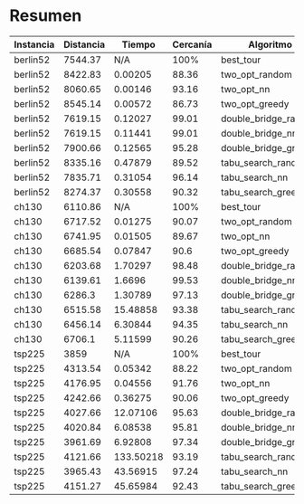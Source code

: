 # Resumen

| Instancia | Distancia | Tiempo    | Cercanía | Algoritmo           |
|-----------|-----------|-----------|----------|---------------------|
| berlin52  | 7544.37   | N/A       | 100%     | best_tour           |
| berlin52  | 8422.83   | 0.00205   | 88.36    | two_opt_random      |
| berlin52  | 8060.65   | 0.00146   | 93.16    | two_opt_nn          |
| berlin52  | 8545.14   | 0.00572   | 86.73    | two_opt_greedy      |
| berlin52  | 7619.15   | 0.12027   | 99.01    | double_bridge_random|
| berlin52  | 7619.15   | 0.11441   | 99.01    | double_bridge_nn    |
| berlin52  | 7900.66   | 0.12565   | 95.28    | double_bridge_greedy|
| berlin52  | 8335.16   | 0.47879   | 89.52    | tabu_search_random  |
| berlin52  | 7835.71   | 0.31054   | 96.14    | tabu_search_nn      |
| berlin52  | 8274.37   | 0.30558   | 90.32    | tabu_search_greedy  |
| ch130     | 6110.86   | N/A       | 100%     | best_tour           |
| ch130     | 6717.52   | 0.01275   | 90.07    | two_opt_random      |
| ch130     | 6741.95   | 0.01505   | 89.67    | two_opt_nn          |
| ch130     | 6685.54   | 0.07847   | 90.6     | two_opt_greedy      |
| ch130     | 6203.68   | 1.70297   | 98.48    | double_bridge_random|
| ch130     | 6139.61   | 1.6696    | 99.53    | double_bridge_nn    |
| ch130     | 6286.3    | 1.30789   | 97.13    | double_bridge_greedy|
| ch130     | 6515.58   | 15.48858  | 93.38    | tabu_search_random  |
| ch130     | 6456.14   | 6.30844   | 94.35    | tabu_search_nn      |
| ch130     | 6706.1    | 5.11599   | 90.26    | tabu_search_greedy  |
| tsp225    | 3859      | N/A       | 100%     | best_tour           |
| tsp225    | 4313.54   | 0.05342   | 88.22    | two_opt_random      |
| tsp225    | 4176.95   | 0.04556   | 91.76    | two_opt_nn          |
| tsp225    | 4242.66   | 0.36275   | 90.06    | two_opt_greedy      |
| tsp225    | 4027.66   | 12.07106  | 95.63    | double_bridge_random|
| tsp225    | 4020.84   | 6.08538   | 95.81    | double_bridge_nn    |
| tsp225    | 3961.69   | 6.92808   | 97.34    | double_bridge_greedy|
| tsp225    | 4121.66   | 133.50218 | 93.19    | tabu_search_random  |
| tsp225    | 3965.43   | 43.56915  | 97.24    | tabu_search_nn      |
| tsp225    | 4151.27   | 45.65984  | 92.43    | tabu_search_greedy  |
